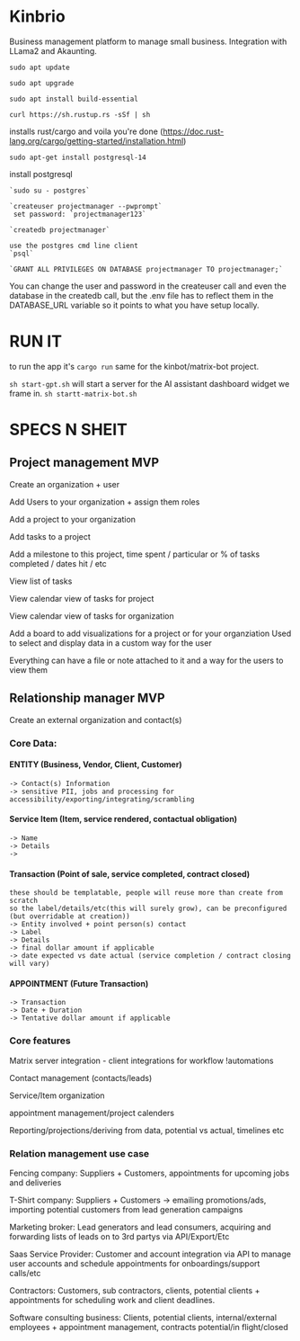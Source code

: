 # Kinbrio

Business management platform to manage small business. Integration with LLama2 and Akaunting.

`sudo apt update`

`sudo apt upgrade`

`sudo apt install build-essential`

`curl https://sh.rustup.rs -sSf | sh`

installs rust/cargo and voila you're done (https://doc.rust-lang.org/cargo/getting-started/installation.html)

`sudo apt-get install postgresql-14`

install postgresql

    `sudo su - postgres`

    `createuser projectmanager --pwprompt`
     set password: `projectmanager123`

    `createdb projectmanager`
	
	use the postgres cmd line client
	`psql`
	
	`GRANT ALL PRIVILEGES ON DATABASE projectmanager TO projectmanager;`
You can change the user and password in the createuser call and even the database in the createdb call, but the .env file has to reflect them in the DATABASE_URL variable so it points to what you have setup locally.


# RUN IT

to run the app it's `cargo run` same for the kinbot/matrix-bot project.

`sh start-gpt.sh` will start a server for the AI assistant dashboard widget we frame in.
`sh startt-matrix-bot.sh` 
# SPECS N SHEIT

## Project management MVP
Create an organization + user

Add Users to your organization + assign them roles

Add a project to your organization 

Add tasks to a project

Add a milestone to this project, time spent / particular or % of tasks completed / dates hit / etc 

View list of tasks

View calendar view of tasks for project

View calendar view of tasks for organization

Add a board to add visualizations for a project or for your organziation 
    Used to select and display data in a custom way for the user 

Everything can have a file or note attached to it and a way for the users to view them

## Relationship manager MVP

Create an external organization and contact(s)

### Core Data:

#### ENTITY (Business, Vendor, Client, Customer) 
	-> Contact(s) Information
	-> sensitive PII, jobs and processing for accessibility/exporting/integrating/scrambling

#### Service Item (Item, service rendered, contactual obligation)
	-> Name
	-> Details
	-> 

#### Transaction (Point of sale, service completed, contract closed) 
    these should be templatable, people will reuse more than create from scratch 
    so the label/details/etc(this will surely grow), can be preconfigured 
    (but overridable at creation))
	-> Entity involved + point person(s) contact
	-> Label
	-> Details
	-> final dollar amount if applicable
	-> date expected vs date actual (service completion / contract closing will vary)
	
#### APPOINTMENT (Future Transaction)
	-> Transaction
	-> Date + Duration
	-> Tentative dollar amount if applicable

### Core features

Matrix server integration - client integrations for workflow !automations

Contact management (contacts/leads)

Service/Item organization

appointment management/project calenders

Reporting/projections/deriving from data, potential vs actual, timelines etc

### Relation management use case 
Fencing company: Suppliers + Customers, appointments for upcoming jobs and deliveries

T-Shirt company: Suppliers + Customers -> emailing promotions/ads, importing potential customers from lead generation campaigns

Marketing broker: Lead generators and lead consumers, acquiring and forwarding lists of leads on to 3rd partys via API/Export/Etc

Saas Service Provider: Customer and account integration via API to manage user accounts and schedule appointments for onboardings/support calls/etc

Contractors: Customers, sub contractors, clients, potential clients + appointments for scheduling work and client deadlines.

Software consulting business: Clients, potential clients, internal/external employees + appointment management, contracts potential/in flight/closed  